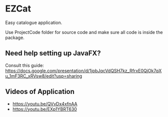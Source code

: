 # EZCat
Easy catalogue application.

Use ProjectCode folder for source code and make sure all code is inside the package.

## Need help setting up JavaFX?
Consult this guide: https://docs.google.com/presentation/d/1jpbJqcVdQSH7kz_RfrxE0QjOk7qXu_1mF3RC_xRVsw8/edit?usp=sharing


## Videos of Application
* https://youtu.be/QVvDx4xfnAA
* https://youtu.be/EXp1YBRT630
